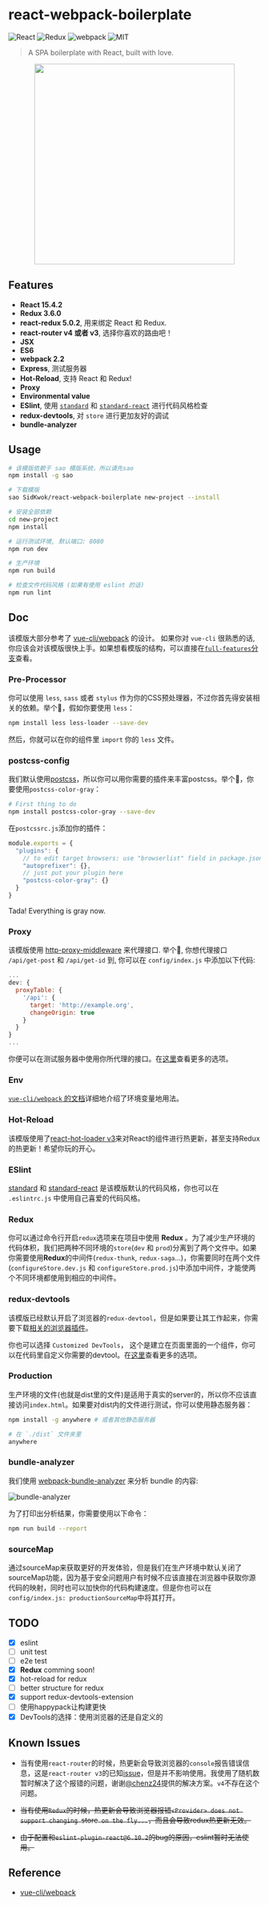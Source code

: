 # react-webpack-boilerplate

![React](https://img.shields.io/badge/react-%5E15.4.2-brightgreen.svg)
![Redux](https://img.shields.io/badge/redux-%5E3.6.0-brightgreen.svg)
![webpack](https://img.shields.io/badge/webpack-%5E2.2.1-brightgreen.svg)
![MIT](https://img.shields.io/dub/l/vibe-d.svg?style=flat-square)

> A SPA boilerplate with React, built with love.

<div align="center"><img width="400" src="screenshots.png" /></div>

## Features
 - **React 15.4.2**
 - **Redux 3.6.0**
 - **react-redux 5.0.2**, 用来绑定 React 和 Redux.
 - **react-router v4 或者 v3**, 选择你喜欢的路由吧！
 - **JSX**
 - **ES6**
 - **webpack 2.2**
 - **Express**, 测试服务器
 - **Hot-Reload**, 支持 React 和 Redux!
 - **Proxy**
 - **Environmental value**
 - **ESlint**, 使用 [`standard`](https://github.com/feross/standard/blob/master/RULES.md#javascript-standard-style) 和 [`standard-react`](https://github.com/feross/eslint-config-standard-react) 进行代码风格检查
 - **redux-devtools**, 对 `store` 进行更加友好的调试
 - **bundle-analyzer**

## Usage

```bash
# 该模版依赖于 sao 模版系统，所以请先sao
npm install -g sao

# 下载模版
sao SidKwok/react-webpack-boilerplate new-project --install

# 安装全部依赖
cd new-project
npm install

# 运行测试环境, 默认端口: 8080
npm run dev

# 生产环境
npm run build

# 检查文件代码风格 (如果有使用 eslint 的话)
npm run lint
```

## Doc

该模版大部分参考了 [vue-cli/webpack](https://github.com/vuejs-templates/webpack/tree/master/docs) 的设计。 如果你对 `vue-cli` 很熟悉的话, 你应该会对该模版很快上手。如果想看模版的结构，可以直接在[`full-features`分支](https://github.com/SidKwok/react-webpack-boilerplate/tree/full-features)查看。

### Pre-Processor

你可以使用 `less`, `sass` 或者 `stylus` 作为你的CSS预处理器，不过你首先得安装相关的依赖。举个🌰，假如你要使用 `less`：
```bash
npm install less less-loader --save-dev
```
然后，你就可以在你的组件里 `import` 你的 `less` 文件。

### postcss-config

我们默认使用[postcss](http://postcss.org/)，所以你可以用你需要的插件来丰富postcss。举个🌰，你要使用`postcss-color-gray`：
```bash
# First thing to do
npm install postcss-color-gray --save-dev
```

在`postcssrc.js`添加你的插件：
```javascript
module.exports = {
  "plugins": {
    // to edit target browsers: use "browserlist" field in package.json
    "autoprefixer": {},
    // just put your plugin here
    "postcss-color-gray": {}
  }
}
```

Tada! Everything is gray now.

### Proxy

该模版使用 [http-proxy-middleware](https://github.com/chimurai/http-proxy-middleware)  来代理接口.
举个🌰, 你想代理接口 `/api/get-post` 和 `/api/get-id` 到, 你可以在 `config/index.js` 中添加以下代码:
```javascript
...
dev: {
  proxyTable: {
    '/api': {
      target: 'http://example.org',
      changeOrigin: true
    }
  }
}
...
```
你便可以在测试服务器中使用你所代理的接口。在[这里](https://github.com/chimurai/http-proxy-middleware#options)查看更多的选项。

### Env

[`vue-cli/webpack` 的文档](https://github.com/vuejs-templates/webpack/blob/master/docs/env.md)详细地介绍了环境变量地用法。

### Hot-Reload

该模版使用了[react-hot-loader v3](https://github.com/gaearon/react-hot-loader/tree/next)来对React的组件进行热更新，甚至支持Redux的热更新！希望你玩的开心。

### ESlint

[standard](https://github.com/feross/standard) 和 [standard-react](https://github.com/feross/standard-react) 是该模版默认的代码风格，你也可以在 `.eslintrc.js` 中使用自己喜爱的代码风格。

### Redux

你可以通过命令行开启`redux`选项来在项目中使用 **Redux** 。为了减少生产环境的代码体积，我们把两种不同环境的`store`(`dev` 和 `prod`)分离到了两个文件中。如果你需要使用**Redux**的中间件(`redux-thunk`, `redux-saga`...)，你需要同时在两个文件(`configureStore.dev.js` 和 `configureStore.prod.js`)中添加中间件，才能使两个不同环境都使用到相应的中间件。

### redux-devtools

该模版已经默认开启了浏览器的`redux-devtool`，但是如果要让其工作起来，你需要下载[相关的浏览器插件](https://github.com/zalmoxisus/redux-devtools-extension)。

你也可以选择 `Customized DevTools`， 这个是建立在页面里面的一个组件，你可以在代码里自定义你需要的devtool。在[这里](https://github.com/gaearon/redux-devtools)查看更多的选项。

### Production

生产环境的文件(也就是dist里的文件)是适用于真实的server的，所以你不应该直接访问`index.html`。如果要对dist内的文件进行测试，你可以使用静态服务器：
```bash
npm install -g anywhere # 或者其他静态服务器

# 在 `./dist` 文件夹里
anywhere
```

### bundle-analyzer

我们使用  [webpack-bundle-analyzer](https://github.com/th0r/webpack-bundle-analyzer) 来分析 bundle 的内容:

![bundle-analyzer](/bundle_report.png)

为了打印出分析结果，你需要使用以下命令：

```bash
npm run build --report
```

### sourceMap

通过sourceMap来获取更好的开发体验，但是我们在生产环境中默认关闭了sourceMap功能，因为基于安全问题用户有时候不应该直接在浏览器中获取你源代码的映射，同时也可以加快你的代码构建速度。但是你也可以在`config/index.js: productionSourceMap`中将其打开。

## TODO
* [x] eslint
* [ ] unit test
* [ ] e2e test
* [x] **Redux** comming soon!
* [x] hot-reload for redux
* [ ] better structure for redux
* [x] support redux-devtools-extension
* [ ] 使用happypack让构建更快
* [x] DevTools的选择：使用浏览器的还是自定义的

## Known Issues

* 当有使用`react-router`的时候，热更新会导致浏览器的`console`报告错误信息，这是`react-router v3`的已知[issue](https://github.com/ReactTraining/react-router/issues/2704)，但是并不影响使用。我使用了随机数暂时解决了这个报错的问题，谢谢[@chenz24](https://github.com/chenz24)提供的解决方案。`v4`不存在这个问题。

* ~~当有使用`Redux`的时候，热更新会导致浏览器报错`<Provider> does not support changing `store` on the fly...`，而且会导致redux热更新无效。~~

* ~~由于配置和`eslint-plugin-react@6.10.2`的bug的原因，eslint暂时无法使用。~~

## Reference

* [vue-cli/webpack](https://github.com/vuejs-templates/webpack)
